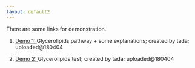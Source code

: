 ```yaml
---
layout: default2
---
```


There are some links for demonstration.
1. [Demo 1: ](samples/sample1.html) Glycerolipids pathway + some explanations; created by tada; uploaded@180404

2. [Demo 2: ](samples/sample2.html) Glycerolipids test; created by tada; uploaded@180404

